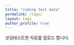 ```yaml
---
title: "coding test data"
permalink: /tags/
layout: tags
author_profile: true
---
```

코딩테스트한 자료를 업로드 함니다.